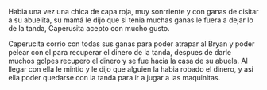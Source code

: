 Habia una vez una chica de capa roja, muy sonrriente y con ganas de cisitar a su abuelita,
su mamá le dijo que si tenia muchas ganas le fuera a dejar lo de la tanda, 
Caperusita acepto con mucho gusto.

Caperucita corrio con todas sus ganas para poder atrapar al Bryan y poder pelear con el
para recuperar el dinero de la tanda, despues de darle muchos golpes recupero el dinero y se fue hacia
la casa de su abuela.
Al llegar con ella le mintio y le dijo que alguien la habia robado el dinero, y asi ella poder 
quedarse con la tanda para ir a jugar a las maquinitas.